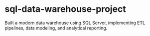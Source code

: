 # sql-data-warehouse-project
Built a modern data warehouse using SQL Server, implementing ETL pipelines, data modeling, and analytical reporting.
